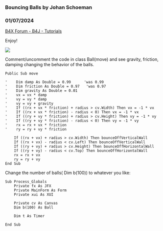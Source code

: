 ### Bouncing Balls by Johan Schoeman
### 01/07/2024
[B4X Forum - B4J - Tutorials](https://www.b4x.com/android/forum/threads/158491/)

Enjoy!  
  
![](https://www.b4x.com/android/forum/attachments/149396)  
  
Comment/uncomment the code in class Ball(move) and see gravity, friction, damping changing the behavior of the balls.  
  

```B4X
Public Sub move  
    
'    Dim damp As Double = 0.99      'was 0.99  
'    Dim friction As Double = 0.97   'was 0.97  
'    Dim gravity As Double = 0.01  
'    vx = vx * damp  
'    vy = vy * damp  
'    vy = vy + gravity  
'    If ((rx + vx * friction) + radius > cv.Width) Then vx = -1 * vx  
'    If ((rx + vx * friction) - radius < 0) Then vx = -1 * vx  
'    If ((ry + vy * friction) + radius > cv.Height) Then vy = -1 * vy  
'    If ((ry + vy * friction) - radius < 0) Then vy = -1 * vy  
'    rx = rx + vx * friction  
'    ry = ry + vy * friction  
    
    If ((rx + vx) + radius > cv.Width) Then bounceOffVerticalWall  
    If ((rx + vx) - radius < cv.Left) Then bounceOffVerticalWall  
    If ((ry + vy) + radius > cv.Height) Then bounceOffHorizontalWall  
    If ((ry + vy) - radius < cv.Top) Then bounceOffHorizontalWall  
    rx = rx + vx  
    ry = ry + vy  
End Sub
```

  
  
Change the number of balls( Dim b(100)) to whatever you like:  

```B4X
Sub Process_Globals  
    Private fx As JFX  
    Private MainForm As Form  
    Private xui As XUI  
  
    Private cv As Canvas  
    Dim b(100) As Ball  
    
    Dim t As Timer  
    
End Sub
```
